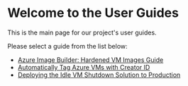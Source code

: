 # Welcome to the User Guides

This is the main page for our project's user guides.

Please select a guide from the list below:

* [Azure Image Builder: Hardened VM Images Guide](./azure_image_builder_guide.md)
* [Automatically Tag Azure VMs with Creator ID](./Azure_VM_Auto_Tagging.md)
* [Deploying the Idle VM Shutdown Solution to Production](./AZure_Idle_VM_Shutdown__Automation.md)
